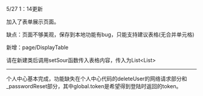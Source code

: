 5/27 1：14更新

加入了表单展示页面。

缺点：页面不够美观，保存到本地功能有bug，只能支持建议表格(无合并单元格)

新增：page/DisplayTable

请在新建类后调用setSour函数传入表格内容，传入为List<List<String>>

-----------------------------------------------------------------------------------------------------------------------------------------------

个人中心基本完成，功能缺失在个人中心代码的deleteUser的网络请求部分和_passwordReset部分，其中global.token是希望得到登陆时返回的token。